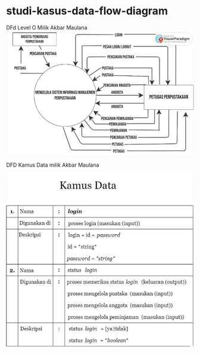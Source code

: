# studi-kasus-data-flow-diagram
DFd Level O Milik Akbar Maulana
![level0](img/level_0.jpeg)

DFD Kamus Data milik Akbar Maulana

![kamusdata](img/kamus_data.jpeg)

